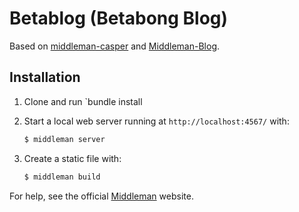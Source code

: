 # Betablog (Betabong Blog)

Based on [middleman-casper](https://github.com/danielbayerlein/middleman-casper) and
[Middleman-Blog](http://middlemanapp.com/basics/blogging/).

## Installation

1. Clone and run `bundle install

2. Start a local web server running at `http://localhost:4567/` with:

   ```bash
   $ middleman server
   ```

3. Create a static file with:

   ```bash
   $ middleman build
   ```

For help, see the official [Middleman](http://middlemanapp.com) website.

